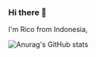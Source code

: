 ### Hi there 👋
I'm Rico from Indonesia,

![Anurag's GitHub stats](https://github-readme-stats.vercel.app/api?username=rico260104&show_icons=true&theme=radical)
